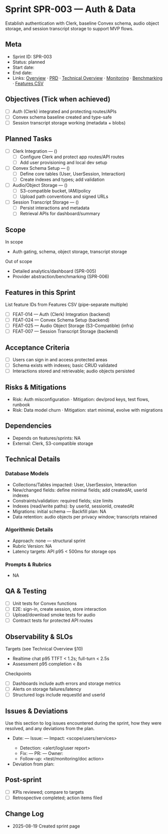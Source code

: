 # Sprint SPR-003 — Auth & Data

Establish authentication with Clerk, baseline Convex schema, audio object storage, and session transcript storage to support MVP flows.

## Meta
- Sprint ID: SPR-003
- Status: planned
- Start date: <YYYY-MM-DD>
- End date: <YYYY-MM-DD>
- Links: [Overview](./overview.md) · [PRD](../../planning/prd.md) · [Technical Overview](../../planning/technical-overview.md) · [Monitoring](../../ops/monitoring.md) · [Benchmarking](../../ops/benchmarking.md) · [Features CSV](../features.csv)

## Objectives (Tick when achieved)
- [ ] Auth (Clerk) integrated and protecting routes/APIs
- [ ] Convex schema baseline created and type-safe
- [ ] Session transcript storage working (metadata + blobs)

## Planned Tasks
- [ ] Clerk Integration — <owner> (<estimate>)
   - [ ] Configure Clerk and protect app routes/API routes
   - [ ] Add user provisioning and local dev setup
- [ ] Convex Schema Setup — <owner> (<estimate>)
   - [ ] Define core tables (User, UserSession, Interaction)
   - [ ] Create indexes and types; add validation
- [ ] Audio/Object Storage — <owner> (<estimate>)
   - [ ] S3-compatible bucket, IAM/policy
   - [ ] Upload path conventions and signed URLs
- [ ] Session Transcript Storage — <owner> (<estimate>)
   - [ ] Persist interactions and metadata
   - [ ] Retrieval APIs for dashboard/summary

## Scope
In scope
- Auth gating, schema, object storage, transcript storage

Out of scope
- Detailed analytics/dashboard (SPR-005)
- Provider abstraction/benchmarking (SPR-006)

## Features in this Sprint
List feature IDs from Features CSV (pipe-separate multiple)
- [ ] FEAT-014 — Auth (Clerk) Integration (backend)
- [ ] FEAT-024 — Convex Schema Setup (backend)
- [ ] FEAT-025 — Audio Object Storage (S3-Compatible) (infra)
- [ ] FEAT-007 — Session Transcript Storage (backend)

## Acceptance Criteria
- [ ] Users can sign in and access protected areas
- [ ] Schema exists with indexes; basic CRUD validated
- [ ] Interactions stored and retrievable; audio objects persisted

## Risks & Mitigations
- Risk: Auth misconfiguration · Mitigation: dev/prod keys, test flows, runbook
- Risk: Data model churn · Mitigation: start minimal, evolve with migrations

## Dependencies
- Depends on features/sprints: NA
- External: Clerk, S3-compatible storage

## Technical Details
### Database Models
- Collections/Tables impacted: User, UserSession, Interaction
- New/changed fields: define minimal fields; add createdAt, userId indexes
- Constraints/validation: required fields; size limits
- Indexes (read/write paths): by userId, sessionId, createdAt
- Migrations: initial schema — Backfill plan: NA
- Data retention: audio objects per privacy window; transcripts retained

### Algorithmic Details
- Approach: none — structural sprint
- Rubric Version: NA
- Latency targets: API p95 < 500ms for storage ops

### Prompts & Rubrics
- NA

## QA & Testing
- [ ] Unit tests for Convex functions
- [ ] E2E: sign-in, create session, store interaction
- [ ] Upload/download smoke tests for audio
- [ ] Contract tests for protected API routes

## Observability & SLOs
Targets (see Technical Overview §10)
- Realtime chat p95 TTFT < 1.2s; full-turn < 2.5s
- Assessment p95 completion < 8s

Checkpoints
- [ ] Dashboards include auth errors and storage metrics
- [ ] Alerts on storage failures/latency
- [ ] Structured logs include requestId and userId

## Issues & Deviations
Use this section to log issues encountered during the sprint, how they were resolved, and any deviations from the plan.

- Date: <YYYY-MM-DD> — Issue: <short summary> — Impact: <scope/users/services>
  - Detection: <alert/log/user report>
  - Fix: <what changed> — PR: <link> — Owner: <name>
  - Follow-up: <test/monitoring/doc action>
- Deviation from plan: <what changed and why>

## Post-sprint
- [ ] KPIs reviewed; compare to targets
- [ ] Retrospective completed; action items filed

## Change Log
- 2025-08-19 Created sprint page
